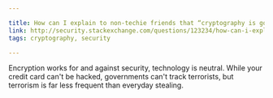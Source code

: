 ```yaml
---

title: How can I explain to non-techie friends that “cryptography is good”?
link: http://security.stackexchange.com/questions/123234/how-can-i-explain-to-non-techie-friends-that-cryptography-is-good
tags: cryptography, security

---
```


Encryption works for and against security, technology is neutral.
While your credit card can't be hacked, governments can't track terrorists, but terrorism is far less frequent than everyday stealing.
